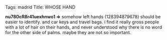 Tags: madrid
Title: WHOSE HAND
  
**nu780cR8r41uexhnwo1 =>** somehow left hands (128394879678) should be easier to identify. and car keys and travel bags. i find it really gross people with a lot of hair on their hands, and never understood why there is no word for the other side of palms. maybe they are not so important.